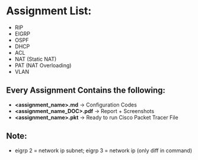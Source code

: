# Assignment List:
- RIP
- EIGRP
- OSPF
- DHCP
- ACL
- NAT (Static NAT)
- PAT (NAT Overloading)
- VLAN



## Every Assignment Contains the following:
- **<assignment_name>.md**      → Configuration Codes
- **<assignment_name_DOC>.pdf** → Report + Screenshots
- **<assignment_name>.pkt**    → Ready to run Cisco Packet Tracer File


## Note:
- eigrp 2 = network ip subnet; eigrp 3 = network ip (only diff in command)
